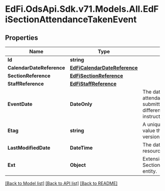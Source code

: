 # EdFi.OdsApi.Sdk.v71.Models.All.EdFiSectionAttendanceTakenEvent

## Properties

Name | Type | Description | Notes
------------ | ------------- | ------------- | -------------
**Id** | **string** |  | [optional] 
**CalendarDateReference** | [**EdFiCalendarDateReference**](EdFiCalendarDateReference.md) |  | 
**SectionReference** | [**EdFiSectionReference**](EdFiSectionReference.md) |  | 
**StaffReference** | [**EdFiStaffReference**](EdFiStaffReference.md) |  | [optional] 
**EventDate** | **DateOnly** | The date the section attendance taken event was submitted, which could be a different date than the instructional day. | 
**Etag** | **string** | A unique system-generated value that identifies the version of the resource. | [optional] 
**LastModifiedDate** | **DateTime** | The date and time the resource was last modified. | [optional] 
**Ext** | **Object** | Extensions to the SectionAttendanceTakenEvent entity. | [optional] 

[[Back to Model list]](../README.md#documentation-for-models) [[Back to API list]](../README.md#documentation-for-api-endpoints) [[Back to README]](../README.md)

